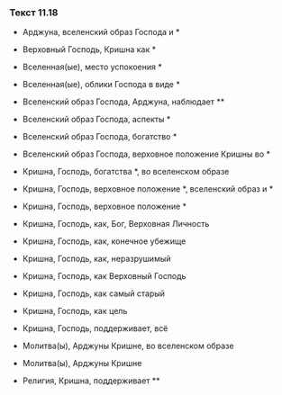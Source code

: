 ### Текст 11.18

- Арджуна, вселенский образ Господа и *

- Верховный Господь, Кришна как *

- Вселенная(ые), место успокоения *

- Вселенная(ые), облики Господа в виде *

- Вселенский образ Господа, Арджуна, наблюдает **

- Вселенский образ Господа, аспекты *

- Вселенский образ Господа, богатство *

- Вселенский образ Господа, верховное положение Кришны во *

- Кришна, Господь, богатства *, во вселенском образе

- Кришна, Господь, верховное положение *, вселенский образ и *

- Кришна, Господь, верховное положение *

- Кришна, Господь, как, Бог, Верховная Личность

- Кришна, Господь, как, конечное убежище

- Кришна, Господь, как, неразрушимый

- Кришна, Господь, как Верховный Господь

- Кришна, Господь, как самый старый

- Кришна, Господь, как цель

- Кришна, Господь, поддерживает, всё

- Молитва(ы), Арджуны Кришне, во вселенском образе

- Молитва(ы), Арджуны Кришне

- Религия, Кришна, поддерживает **
	
